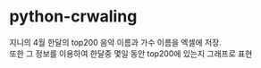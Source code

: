 # python-crwaling

<music-graph>
  지니의 4월 한달의 top200 음악 이름과 가수 이름을 엑셀에 저장.<br>
  또한 그 정보를 이용하여 한달중 몇일 동안 top200에 있는지 그래프로 표현
